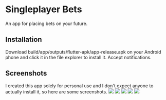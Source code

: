 # Singleplayer Bets

An app for placing bets on your future.

## Installation

Download build/app/outputs/flutter-apk/app-release.apk on your Android phone and click it in the file explorer to install it. Accept notifications.

## Screenshots

I created this app solely for personal use and I don't expect anyone to actually install it, so here are some screenshots.
![](screenshots/1.png)
![](screenshots/2.png)
![](screenshots/4.png)
![](screenshots/5.png)
![](screenshots/6.png)